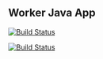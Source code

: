 ## Worker Java App

  [![Build Status](http://192.168.1.152:8080/buildStatus/icon?job=instavote%2Fworker-build&subject=Build&color=blue)](http://192.168.1.152:8080/job/instavote/job/worker-build/)

  [![Build Status](http://192.168.1.152:8080/buildStatus/icon?job=instavote%2Fworker-test&subject=UnitTest)](http://192.168.1.152:8080/job/instavote/job/worker-test/)
